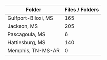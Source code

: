 | Folder              |   Files / Folders |
|---------------------|-------------------|
| Gulfport-Biloxi, MS |               165 |
| Jackson, MS         |               205 |
| Pascagoula, MS      |                 6 |
| Hattiesburg, MS     |               140 |
| Memphis, TN-MS-AR   |                 0 |